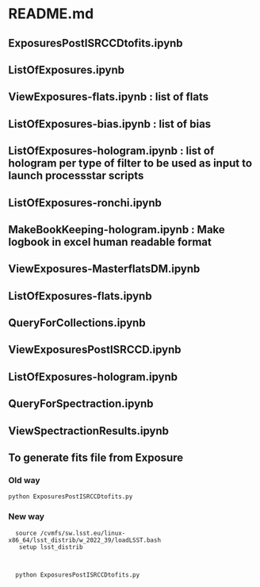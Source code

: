 # README.md



## ExposuresPostISRCCDtofits.ipynb  

## ListOfExposures.ipynb         

## ViewExposures-flats.ipynb : list of flats

## ListOfExposures-bias.ipynb : list of bias

## ListOfExposures-hologram.ipynb : list of hologram per type of filter to be used as input to launch processstar scripts
       
## ListOfExposures-ronchi.ipynb

## MakeBookKeeping-hologram.ipynb : Make logbook in excel human readable format

  
## ViewExposures-MasterflatsDM.ipynb

## ListOfExposures-flats.ipynb 
     
## QueryForCollections.ipynb
     
## ViewExposuresPostISRCCD.ipynb

## ListOfExposures-hologram.ipynb
   
## QueryForSpectraction.ipynb
    
## ViewSpectractionResults.ipynb

## To generate fits file from Exposure

### Old way

    python ExposuresPostISRCCDtofits.py


### New way

      source /cvmfs/sw.lsst.eu/linux-x86_64/lsst_distrib/w_2022_39/loadLSST.bash
       setup lsst_distrib


    
      python ExposuresPostISRCCDtofits.py
